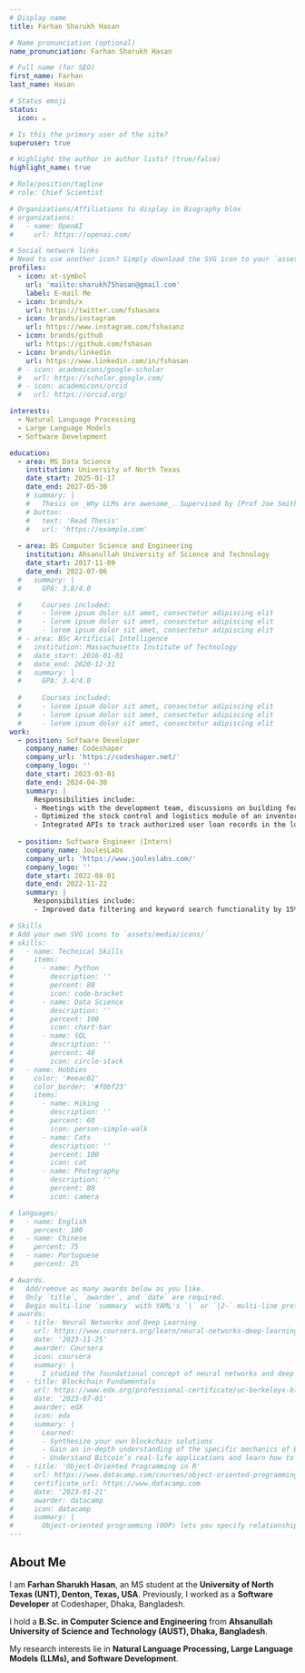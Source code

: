```yaml
---
# Display name
title: Farhan Sharukh Hasan

# Name pronunciation (optional)
name_pronunciation: Farhan Sharukh Hasan

# Full name (for SEO)
first_name: Farhan
last_name: Hasan

# Status emoji
status:
  icon: ☕️

# Is this the primary user of the site?
superuser: true

# Highlight the author in author lists? (true/false)
highlight_name: true

# Role/position/tagline
# role: Chief Scientist

# Organizations/Affiliations to display in Biography blox
# organizations:
#   - name: OpenAI
#     url: https://openai.com/

# Social network links
# Need to use another icon? Simply download the SVG icon to your `assets/media/icons/` folder.
profiles:
  - icon: at-symbol
    url: 'mailto:sharukh75hasan@gmail.com'
    label: E-mail Me
  - icon: brands/x
    url: https://twitter.com/fshasanx
  - icon: brands/instagram
    url: https://www.instagram.com/fshasanz
  - icon: brands/github
    url: https://github.com/fshasan
  - icon: brands/linkedin
    url: https://www.linkedin.com/in/fshasan
  # - icon: academicons/google-scholar
  #   url: https://scholar.google.com/
  # - icon: academicons/orcid
  #   url: https://orcid.org/

interests:
  - Natural Language Processing
  - Large Language Models
  - Software Development

education:
  - area: MS Data Science
    institution: University of North Texas
    date_start: 2025-01-17
    date_end: 2027-05-30
    # summary: |
    #   Thesis on _Why LLMs are awesome_. Supervised by [Prof Joe Smith](https://example.com). Presented papers at 5 IEEE conferences with the contributions being published in 2 Springer journals.
    # button:
    #   text: 'Read Thesis'
    #   url: 'https://example.com'
  
  - area: BS Computer Science and Engineering
    institution: Ahsanullah University of Science and Technology
    date_start: 2017-11-09
    date_end: 2022-07-06
  #   summary: |
  #     GPA: 3.8/4.0

  #     Courses included:
  #     - lorem ipsum dolor sit amet, consectetur adipiscing elit
  #     - lorem ipsum dolor sit amet, consectetur adipiscing elit
  #     - lorem ipsum dolor sit amet, consectetur adipiscing elit
  # - area: BSc Artificial Intelligence
  #   institution: Massachusetts Institute of Technology
  #   date_start: 2016-01-01
  #   date_end: 2020-12-31
  #   summary: |
  #     GPA: 3.4/4.0
      
  #     Courses included:
  #     - lorem ipsum dolor sit amet, consectetur adipiscing elit
  #     - lorem ipsum dolor sit amet, consectetur adipiscing elit
  #     - lorem ipsum dolor sit amet, consectetur adipiscing elit
work:
  - position: Software Developer
    company_name: Codeshaper
    company_url: 'https://codeshaper.net/'
    company_logo: ''
    date_start: 2023-03-01
    date_end: 2024-04-30
    summary: |
      Responsibilities include:
      - Meetings with the development team, discussions on building features of existing projects, writing and refactoring code, and documenting completed tasks.
      - Optimized the stock control and logistics module of an inventory system by 30% using Laravel DB Query, MySQL, and jQuery to improve inventory accuracy and operational efficiency.
      - Integrated APIs to track authorized user loan records in the loan module of an online banking system using Laravel Queues.
  
  - position: Software Engineer (Intern)
    company_name: JoulesLabs
    company_url: 'https://www.jouleslabs.com/'
    company_logo: ''
    date_start: 2022-08-01
    date_end: 2022-11-22
    summary: |
      Responsibilities include:
      - Improved data filtering and keyword search functionality by 15% on all modules of an online crowdfunding platform admin panel with over 11,000 users.

# Skills
# Add your own SVG icons to `assets/media/icons/`
# skills:
#   - name: Technical Skills
#     items:
#       - name: Python
#         description: ''
#         percent: 80
#         icon: code-bracket
#       - name: Data Science
#         description: ''
#         percent: 100
#         icon: chart-bar
#       - name: SQL
#         description: ''
#         percent: 40
#         icon: circle-stack
#   - name: Hobbies
#     color: '#eeac02'
#     color_border: '#f0bf23'
#     items:
#       - name: Hiking
#         description: ''
#         percent: 60
#         icon: person-simple-walk
#       - name: Cats
#         description: ''
#         percent: 100
#         icon: cat
#       - name: Photography
#         description: ''
#         percent: 80
#         icon: camera

# languages:
#   - name: English
#     percent: 100
#   - name: Chinese
#     percent: 75
#   - name: Portuguese
#     percent: 25

# Awards.
#   Add/remove as many awards below as you like.
#   Only `title`, `awarder`, and `date` are required.
#   Begin multi-line `summary` with YAML's `|` or `|2-` multi-line prefix and indent 2 spaces below.
# awards:
#   - title: Neural Networks and Deep Learning
#     url: https://www.coursera.org/learn/neural-networks-deep-learning
#     date: '2023-11-25'
#     awarder: Coursera
#     icon: coursera
#     summary: |
#       I studied the foundational concept of neural networks and deep learning. By the end, I was familiar with the significant technological trends driving the rise of deep learning; build, train, and apply fully connected deep neural networks; implement efficient (vectorized) neural networks; identify key parameters in a neural network’s architecture; and apply deep learning to your own applications.
#   - title: Blockchain Fundamentals
#     url: https://www.edx.org/professional-certificate/uc-berkeleyx-blockchain-fundamentals
#     date: '2023-07-01'
#     awarder: edX
#     icon: edx
#     summary: |
#       Learned:
#       - Synthesize your own blockchain solutions
#       - Gain an in-depth understanding of the specific mechanics of Bitcoin
#       - Understand Bitcoin’s real-life applications and learn how to attack and destroy Bitcoin, Ethereum, smart contracts and Dapps, and alternatives to Bitcoin’s Proof-of-Work consensus algorithm
#   - title: 'Object-Oriented Programming in R'
#     url: https://www.datacamp.com/courses/object-oriented-programming-with-s3-and-r6-in-r
#     certificate_url: https://www.datacamp.com
#     date: '2023-01-21'
#     awarder: datacamp
#     icon: datacamp
#     summary: |
#       Object-oriented programming (OOP) lets you specify relationships between functions and the objects that they can act on, helping you manage complexity in your code. This is an intermediate level course, providing an introduction to OOP, using the S3 and R6 systems. S3 is a great day-to-day R programming tool that simplifies some of the functions that you write. R6 is especially useful for industry-specific analyses, working with web APIs, and building GUIs.
---
```


## About Me

  I am **Farhan Sharukh Hasan**, an MS student at the **University of North Texas (UNT), Denton, Texas, USA**. Previously, I worked as a **Software Developer** at Codeshaper, Dhaka, Bangladesh.

  I hold a **B.Sc. in Computer Science and Engineering** from **Ahsanullah University of Science and Technology (AUST), Dhaka, Bangladesh**.

  My research interests lie in **Natural Language Processing, Large Language Models (LLMs), and Software Development**.
